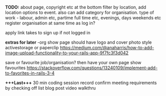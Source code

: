 **TODO:**
about page, copyright etc at the bottom
filter by location, add location options to event. also can add category for organisation. type of work - labour, admin etc, partime full time etc, evenings, days weekends etc
register organisation at same time as log in?

apply link takes to sign up if not logged in

**extras for later**
-org show page should have logo and cover photo style activestorage or paperclip
https://medium.com/@anaharris/how-to-add-image-upload-functionality-to-your-rails-app-9f7fc3f3d042

save or favourite job/organisation? then have your own page show favourites
https://stackoverflow.com/questions/13240109/implement-add-to-favorites-in-rails-3-4

**+++Last+++**
30 min coding session record
confirm meeting requirements by checking off list
blog post
video walkthru
